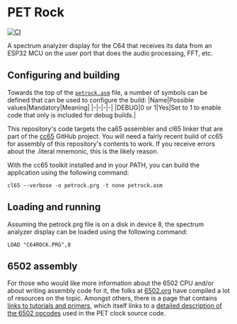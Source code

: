 # PET Rock

[![CI](https://github.com/PlummersSoftwareLLC/PETRock/actions/workflows/CI.yml/badge.svg)](https://github.com/PlummersSoftwareLLC/PETRock/actions/workflows/CI.yml)

A spectrum analyzer display for the C64 that receives its data from an ESP32 MCU on the user port that does the audio processing, FFT, etc.

## Configuring and building

Towards the top of the [`petrock.asm`](petrock.asm) file, a number of symbols can be defined that can be used to configure the build:
|Name|Possible values|Mandatory|Meaning|
|-|-|-|-|
|DEBUG|0 or 1|Yes|Set to 1 to enable code that only is included for debug builds.|

This repository's code targets the ca65 assembler and cl65 linker that are part of the [cc65](https://cc65.github.io/) GitHub project. You will need a fairly recent build of cc65 for assembly of this repository's contents to work. If you receive errors about the .literal mnemonic, this is the likely reason.

With the cc65 toolkit installed and in your PATH, you can build the application using the following command:

```text
cl65 --verbose -o petrock.prg -t none petrock.asm
```

## Loading and running

Assuming the petrock.prg file is on a disk in device 8, the spectrum analyzer display can be loaded using the following command:


```text
LOAD "C64ROCK.PRG",8
```

## 6502 assembly

For those who would like more information about the 6502 CPU and/or about writing assembly code for it, the folks at [6502.org](http://www.6502.org) have compiled a lot of resources on the topic. Amongst others, there is a page that contains [links to tutorials and primers](http://www.6502.org/tutorials/), which itself links to a [detailed description of the 6502 opcodes](http://www.6502.org/tutorials/6502opcodes.html) used in the PET clock source code.
